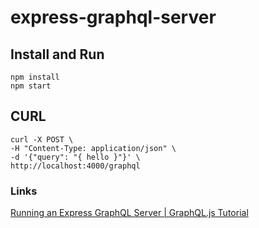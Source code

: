 # express-graphql-server

## Install and Run

```
npm install
npm start
```

## CURL

```
curl -X POST \
-H "Content-Type: application/json" \
-d '{"query": "{ hello }"}' \
http://localhost:4000/graphql
```

### Links

[Running an Express GraphQL Server | GraphQL.js Tutorial](https://graphql.org/graphql-js/running-an-express-graphql-server/)
